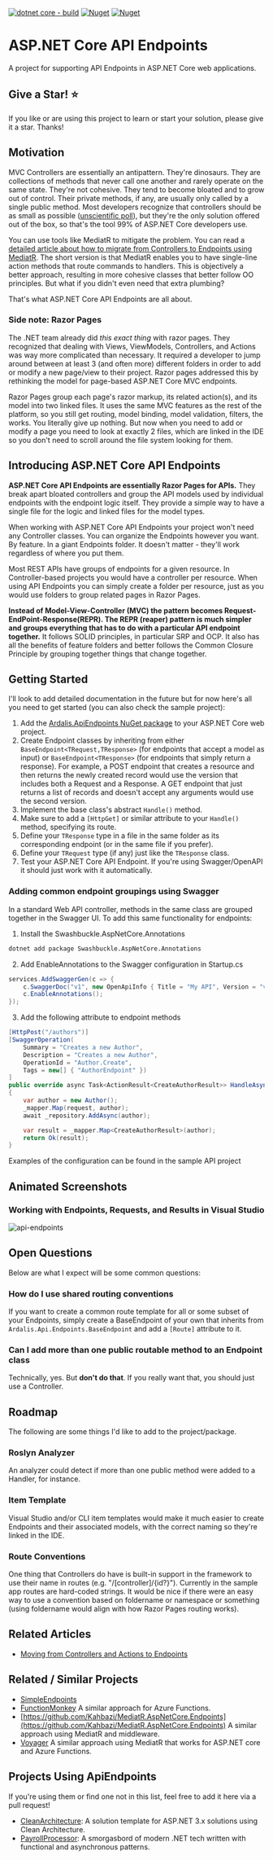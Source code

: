 [![dotnet core - build](https://github.com/ardalis/ApiEndpoints/workflows/dotnet%20core%20-%20build/badge.svg)](https://github.com/ardalis/ApiEndpoints/actions?query=workflow%3A%22dotnet+core+-+build%22) 
[![Nuget](https://img.shields.io/nuget/v/Ardalis.ApiEndpoints)](https://www.nuget.org/packages/Ardalis.ApiEndpoints/)
[![Nuget](https://img.shields.io/nuget/dt/Ardalis.ApiEndpoints)](https://www.nuget.org/packages/Ardalis.ApiEndpoints/)

# ASP.NET Core API Endpoints

A project for supporting API Endpoints in ASP.NET Core web applications.

## Give a Star! :star:

If you like or are using this project to learn or start your solution, please give it a star. Thanks!

## Motivation

MVC Controllers are essentially an antipattern. They're dinosaurs. They are collections of methods that never call one another and rarely operate on the same state. They're not cohesive. They tend to become bloated and to grow out of control. Their private methods, if any, are usually only called by a single public method. Most developers recognize that controllers should be as small as possible ([unscientific poll](https://twitter.com/ardalis/status/1223312390391058432)), but they're the only solution offered out of the box, so that's the tool 99% of ASP.NET Core developers use.

You can use tools like MediatR to mitigate the problem. You can read a [detailed article about how to migrate from Controllers to Endpoints using MediatR](https://ardalis.com/moving-from-controllers-and-actions-to-endpoints-with-mediatr). The short version is that MediatR enables you to have single-line action methods that route commands to handlers. This is objectively a better approach, resulting in more cohesive classes that better follow OO principles. But what if you didn't even need that extra plumbing?

That's what ASP.NET Core API Endpoints are all about.

### Side note: Razor Pages

The .NET team already did *this exact thing* with razor pages. They recognized that dealing with Views, ViewModels, Controllers, and Actions was way more complicated than necessary. It required a developer to jump around between at least 3 (and often more) different folders in order to add or modify a new page/view to their project. Razor pages addressed this by rethinking the model for page-based ASP.NET Core MVC endpoints.

Razor Pages group each page's razor markup, its related action(s), and its model into two linked files. It uses the same MVC features as the rest of the platform, so you still get routing, model binding, model validation, filters, the works. You literally give up nothing. But now when you need to add or modify a page you need to look at exactly 2 files, which are linked in the IDE so you don't need to scroll around the file system looking for them.

## Introducing ASP.NET Core API Endpoints

**ASP.NET Core API Endpoints are essentially Razor Pages for APIs.** They break apart bloated controllers and group the API models used by individual endpoints with the endpoint logic itself. They provide a simple way to have a single file for the logic and linked files for the model types.

When working with ASP.NET Core API Endpoints your project won't need any Controller classes. You can organize the Endpoints however you want. By feature. In a giant Endpoints folder. It doesn't matter - they'll work regardless of where you put them.

Most REST APIs have groups of endpoints for a given resource. In Controller-based projects you would have a controller per resource. When using API Endpoints you can simply create a folder per resource, just as you would use folders to group related pages in Razor Pages.

**Instead of Model-View-Controller (MVC) the pattern becomes Request-EndPoint-Response(REPR). The REPR (reaper) pattern is much simpler and groups everything that has to do with a particular API endpoint together.** It follows SOLID principles, in particular SRP and OCP. It also has all the benefits of feature folders and better follows the Common Closure Principle by grouping together things that change together.

## Getting Started

I'll look to add detailed documentation in the future but for now here's all you need to get started (you can also check the sample project):

1. Add the [Ardalis.ApiEndpoints NuGet package](https://www.nuget.org/packages/Ardalis.ApiEndpoints/) to your ASP.NET Core web project.
2. Create Endpoint classes by inheriting from either `BaseEndpoint<TRequest,TResponse>` (for endpoints that accept a model as input) or `BaseEndpoint<TResponse>` (for endpoints that simply return a response). For example, a POST endpoint that creates a resource and then returns the newly created record would use the version that includes both a Request and a Response. A GET endpoint that just returns a list of records and doesn't accept any arguments would use the second version.
3. Implement the base class's abstract `Handle()` method.
4. Make sure to add a `[HttpGet]` or similar attribute to your `Handle()` method, specifying its route.
5. Define your `TResponse` type in a file in the same folder as its corresponding endpoint (or in the same file if you prefer). 
6. Define your `TRequest` type (if any) just like the `TResponse` class.
7. Test your ASP.NET Core API Endpoint. If you're using Swagger/OpenAPI it should just work with it automatically.

### Adding common endpoint groupings using Swagger

In a standard Web API controller, methods in the same class are grouped together in the Swagger UI. To add this same functionality for endpoints:

1. Install the Swashbuckle.AspNetCore.Annotations
``` bash
dotnet add package Swashbuckle.AspNetCore.Annotations
```
2. Add EnableAnnotations to the Swagger configuration in Startup.cs
``` csharp
services.AddSwaggerGen(c => {
    c.SwaggerDoc("v1", new OpenApiInfo { Title = "My API", Version = "v1" });
    c.EnableAnnotations();
});
```
3. Add the following attribute to endpoint methods
``` csharp
[HttpPost("/authors")]
[SwaggerOperation(
    Summary = "Creates a new Author",
    Description = "Creates a new Author",
    OperationId = "Author.Create",
    Tags = new[] { "AuthorEndpoint" })
]
public override async Task<ActionResult<CreateAuthorResult>> HandleAsync([FromBody]CreateAuthorCommand request)
{
    var author = new Author();
    _mapper.Map(request, author);
    await _repository.AddAsync(author);

    var result = _mapper.Map<CreateAuthorResult>(author);
    return Ok(result);
}
```

Examples of the configuration can be found in the sample API project

## Animated Screenshots

### Working with Endpoints, Requests, and Results in Visual Studio

![api-endpoints](https://user-images.githubusercontent.com/782127/80016785-9bfef580-84a1-11ea-8b9f-58e37fd52d3b.gif)

## Open Questions

Below are what I expect will be some common questions:

### How do I use shared routing conventions

If you want to create a common route template for all or some subset of your Endpoints, simply create a BaseEndpoint of your own that inherits from `Ardalis.Api.Endpoints.BaseEndpoint` and add a `[Route]` attribute to it.

### Can I add more than one public routable method to an Endpoint class

Technically, yes. But **don't do that**. If you really want that, you should just use a Controller.

## Roadmap

The following are some things I'd like to add to the project/package.

### Roslyn Analyzer

An analyzer could detect if more than one public method were added to a Handler, for instance.

### Item Template

Visual Studio and/or CLI item templates would make it much easier to create Endpoints and their associated models, with the correct naming so they're linked in the IDE.

### Route Conventions

One thing that Controllers do have is built-in support in the framework to use their name in routes (e.g. "/[controller]/{id?}"). Currently in the sample app routes are hard-coded strings. It would be nice if there were an easy way to use a convention based on foldername or namespace or something (using foldername would align with how Razor Pages routing works).

## Related Articles

- [Moving from Controllers and Actions to Endpoints](https://ardalis.com/moving-from-controllers-and-actions-to-endpoints-with-mediatr)

## Related / Similar Projects

- [SimpleEndpoints](https://github.com/dasiths/SimpleEndpoints)
- [FunctionMonkey](https://github.com/JamesRandall/FunctionMonkey) A similar approach for Azure Functions.
- [https://github.com/Kahbazi/MediatR.AspNetCore.Endpoints](https://github.com/Kahbazi/MediatR.AspNetCore.Endpoints) A similar approach using MediatR and middleware.
- [Voyager](https://github.com/smithgeek/voyager) A similar approach using MediatR that works for ASP.NET core and Azure Functions.

## Projects Using ApiEndpoints

If you're using them or find one not in this list, feel free to add it here via a pull request!

- [CleanArchitecture](https://github.com/ardalis/CleanArchitecture): A solution template for ASP.NET 3.x solutions using Clean Architecture.
- [PayrollProcessor](https://github.com/KyleMcMaster/payroll-processor): A smorgasbord of modern .NET tech written with functional and asynchronous patterns.
